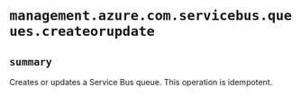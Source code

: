 # `management.azure.com.servicebus.queues.createorupdate`

## `summary`
Creates or updates a Service Bus queue. This operation is idempotent.


